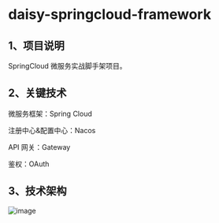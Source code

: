 # daisy-springcloud-framework

## 1、项目说明

SpringCloud 微服务实战脚手架项目。

## 2、关键技术

微服务框架：Spring Cloud

注册中心&配置中心：Nacos

API 网关：Gateway

鉴权：OAuth

## 3、技术架构

![image](https://user-images.githubusercontent.com/28671275/127258465-3d6a3083-265e-439c-b8b3-a363bb6e49b8.png)
